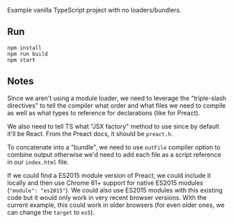 Example vanilla TypeScript project with no loaders/bundlers. 

## Run

    npm install
    npm run build
    npm start

## Notes

Since we aren't using a module loader, we need to leverage the "triple-slash directives" to tell the compiler what order and what files we need to compile as well as what types to reference for declarations (like for Preact).

We also need to tell TS what "JSX factory" method to use since by default it'll be React. From the Preact docs, it should be `preact.h`.

To concatenate into a "bundle", we need to use `outFile` compiler option to combine output otherwise we'd need to add each file as a script reference in our `index.html` file.

If we could find a ES2015 module version of Preact, we could include it locally and then use Chrome 61+ support for native ES2015 modules (`"module": "es2015"`). We could also use ES2015 modules with this existing code but it would only work in very recent browser versions. With the current example, this could work in older browsers (for even older ones, we can change the `target` to `es5`).